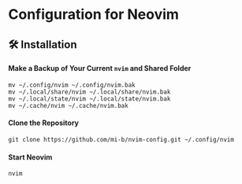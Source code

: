 # Configuration for Neovim

## 🛠️ Installation

#### Make a Backup of Your Current `nvim` and Shared Folder

```shell
mv ~/.config/nvim ~/.config/nvim.bak
mv ~/.local/share/nvim ~/.local/share/nvim.bak
mv ~/.local/state/nvim ~/.local/state/nvim.bak
mv ~/.cache/nvim ~/.cache/nvim.bak
```

#### Clone the Repository

```shell
git clone https://github.com/mi-b/nvim-config.git ~/.config/nvim
```

#### Start Neovim

```shell
nvim
```
